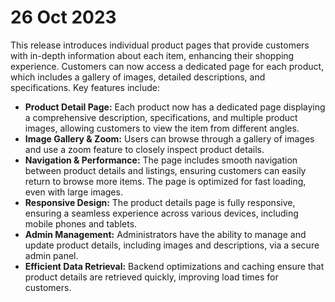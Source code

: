 # 26 Oct 2023

This release introduces individual product pages that provide customers with in-depth information about each item, enhancing their shopping experience. Customers can now access a dedicated page for each product, which includes a gallery of images, detailed descriptions, and specifications. Key features include:

- **Product Detail Page:** Each product now has a dedicated page displaying a comprehensive description, specifications, and multiple product images, allowing customers to view the item from different angles.
- **Image Gallery & Zoom:** Users can browse through a gallery of images and use a zoom feature to closely inspect product details.
- **Navigation & Performance:** The page includes smooth navigation between product details and listings, ensuring customers can easily return to browse more items. The page is optimized for fast loading, even with large images.
- **Responsive Design:** The product details page is fully responsive, ensuring a seamless experience across various devices, including mobile phones and tablets.
- **Admin Management:** Administrators have the ability to manage and update product details, including images and descriptions, via a secure admin panel.
- **Efficient Data Retrieval:** Backend optimizations and caching ensure that product details are retrieved quickly, improving load times for customers.

